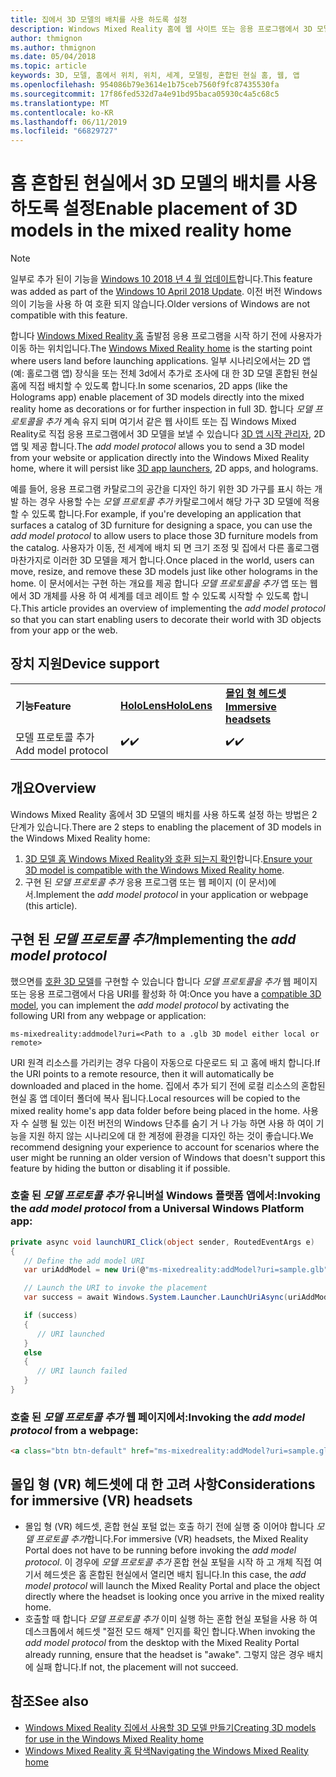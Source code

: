 ```yaml
---
title: 집에서 3D 모델의 배치를 사용 하도록 설정
description: Windows Mixed Reality 홈에 웹 사이트 또는 응용 프로그램에서 3D 모델을 배치 하는 방법
author: thmignon
ms.author: thmignon
ms.date: 05/04/2018
ms.topic: article
keywords: 3D, 모델, 홈에서 위치, 위치, 세계, 모델링, 혼합된 현실 홈, 웹, 앱
ms.openlocfilehash: 954086b79e3614e1b75ceb7560f9fc87435530fa
ms.sourcegitcommit: 17f86fed532d7a4e91bd95baca05930c4a5c68c5
ms.translationtype: MT
ms.contentlocale: ko-KR
ms.lasthandoff: 06/11/2019
ms.locfileid: "66829727"
---
```

# <a name="enable-placement-of-3d-models-in-the-mixed-reality-home"></a><span data-ttu-id="77403-104">홈 혼합된 현실에서 3D 모델의 배치를 사용 하도록 설정</span><span class="sxs-lookup"><span data-stu-id="77403-104">Enable placement of 3D models in the mixed reality home</span></span>

> [!NOTE]
> <span data-ttu-id="77403-105">일부로 추가 된이 기능을 [Windows 10 2018 년 4 월 업데이트](release-notes-april-2018.md)합니다.</span><span class="sxs-lookup"><span data-stu-id="77403-105">This feature was added as part of the [Windows 10 April 2018 Update](release-notes-april-2018.md).</span></span> <span data-ttu-id="77403-106">이전 버전 Windows의이 기능을 사용 하 여 호환 되지 않습니다.</span><span class="sxs-lookup"><span data-stu-id="77403-106">Older versions of Windows are not compatible with this feature.</span></span>

<span data-ttu-id="77403-107">합니다 [Windows Mixed Reality 홈](navigating-the-windows-mixed-reality-home.md) 출발점 응용 프로그램을 시작 하기 전에 사용자가 이동 하는 위치입니다.</span><span class="sxs-lookup"><span data-stu-id="77403-107">The [Windows Mixed Reality home](navigating-the-windows-mixed-reality-home.md) is the starting point where users land before launching applications.</span></span> <span data-ttu-id="77403-108">일부 시나리오에서는 2D 앱 (예: 홀로그램 앱) 장식을 또는 전체 3d에서 추가로 조사에 대 한 3D 모델 혼합된 현실 홈에 직접 배치할 수 있도록 합니다.</span><span class="sxs-lookup"><span data-stu-id="77403-108">In some scenarios, 2D apps (like the Holograms app) enable placement of 3D models directly into the mixed reality home as decorations or for further inspection in full 3D.</span></span> <span data-ttu-id="77403-109">합니다 *모델 프로토콜을 추가* 계속 유지 되며 여기서 같은 웹 사이트 또는 집 Windows Mixed Reality로 직접 응용 프로그램에서 3D 모델을 보낼 수 있습니다 [3D 앱 시작 관리자](3d-app-launcher-design-guidance.md), 2D 앱 및 제공 합니다.</span><span class="sxs-lookup"><span data-stu-id="77403-109">The *add model protocol* allows you to send a 3D model from your website or application directly into the Windows Mixed Reality home, where it will persist like [3D app launchers](3d-app-launcher-design-guidance.md), 2D apps, and holograms.</span></span> 

<span data-ttu-id="77403-110">예를 들어, 응용 프로그램 카탈로그의 공간을 디자인 하기 위한 3D 가구를 표시 하는 개발 하는 경우 사용할 수는 *모델 프로토콜 추가* 카탈로그에서 해당 가구 3D 모델에 적용할 수 있도록 합니다.</span><span class="sxs-lookup"><span data-stu-id="77403-110">For example, if you're developing an application that surfaces a catalog of 3D furniture for designing a space, you can use the *add model protocol* to allow users to place those 3D furniture models from the catalog.</span></span> <span data-ttu-id="77403-111">사용자가 이동, 전 세계에 배치 되 면 크기 조정 및 집에서 다른 홀로그램 마찬가지로 이러한 3D 모델을 제거 합니다.</span><span class="sxs-lookup"><span data-stu-id="77403-111">Once placed in the world, users can move, resize, and remove these 3D models just like other holograms in the home.</span></span> <span data-ttu-id="77403-112">이 문서에서는 구현 하는 개요를 제공 합니다 *모델 프로토콜을 추가* 앱 또는 웹에서 3D 개체를 사용 하 여 세계를 데코 레이트 할 수 있도록 시작할 수 있도록 합니다.</span><span class="sxs-lookup"><span data-stu-id="77403-112">This article provides an overview of implementing the *add model protocol* so that you can start enabling users to decorate their world with 3D objects from your app or the web.</span></span>

## <a name="device-support"></a><span data-ttu-id="77403-113">장치 지원</span><span class="sxs-lookup"><span data-stu-id="77403-113">Device support</span></span>

<table>
    <colgroup>
    <col width="33%" />
    <col width="33%" />
    <col width="33%" />
    </colgroup>
    <tr>
        <td><span data-ttu-id="77403-114"><strong>기능</strong></span><span class="sxs-lookup"><span data-stu-id="77403-114"><strong>Feature</strong></span></span></td>
        <td><span data-ttu-id="77403-115"><a href="hololens-hardware-details.md"><strong>HoloLens</strong></a></span><span class="sxs-lookup"><span data-stu-id="77403-115"><a href="hololens-hardware-details.md"><strong>HoloLens</strong></a></span></span></td>
        <td><span data-ttu-id="77403-116"><a href="immersive-headset-hardware-details.md"><strong>몰입 형 헤드셋</strong></a></span><span class="sxs-lookup"><span data-stu-id="77403-116"><a href="immersive-headset-hardware-details.md"><strong>Immersive headsets</strong></a></span></span></td>
    </tr>
     <tr>
        <td><span data-ttu-id="77403-117">모델 프로토콜 추가</span><span class="sxs-lookup"><span data-stu-id="77403-117">Add model protocol</span></span></td>
        <td><span data-ttu-id="77403-118">✔️</span><span class="sxs-lookup"><span data-stu-id="77403-118">✔️</span></span></td>
        <td><span data-ttu-id="77403-119">✔️</span><span class="sxs-lookup"><span data-stu-id="77403-119">✔️</span></span></td>
    </tr>
</table>

## <a name="overview"></a><span data-ttu-id="77403-120">개요</span><span class="sxs-lookup"><span data-stu-id="77403-120">Overview</span></span>

<span data-ttu-id="77403-121">Windows Mixed Reality 홈에서 3D 모델의 배치를 사용 하도록 설정 하는 방법은 2 단계가 있습니다.</span><span class="sxs-lookup"><span data-stu-id="77403-121">There are 2 steps to enabling the placement of 3D models in the Windows Mixed Reality home:</span></span>
1. <span data-ttu-id="77403-122">[3D 모델 홈 Windows Mixed Reality와 호환 되는지 확인](creating-3d-models-for-use-in-the-windows-mixed-reality-home.md)합니다.</span><span class="sxs-lookup"><span data-stu-id="77403-122">[Ensure your 3D model is compatible with the Windows Mixed Reality home](creating-3d-models-for-use-in-the-windows-mixed-reality-home.md).</span></span>
2. <span data-ttu-id="77403-123">구현 된 *모델 프로토콜 추가* 응용 프로그램 또는 웹 페이지 (이 문서)에서.</span><span class="sxs-lookup"><span data-stu-id="77403-123">Implement the *add model protocol* in your application or webpage (this article).</span></span>

## <a name="implementing-the-add-model-protocol"></a><span data-ttu-id="77403-124">구현 된 *모델 프로토콜 추가*</span><span class="sxs-lookup"><span data-stu-id="77403-124">Implementing the *add model protocol*</span></span>

<span data-ttu-id="77403-125">했으면를 [호환 3D 모델](creating-3d-models-for-use-in-the-windows-mixed-reality-home.md)를 구현할 수 있습니다 합니다 *모델 프로토콜을 추가* 웹 페이지 또는 응용 프로그램에서 다음 URI를 활성화 하 여:</span><span class="sxs-lookup"><span data-stu-id="77403-125">Once you have a [compatible 3D model](creating-3d-models-for-use-in-the-windows-mixed-reality-home.md), you can implement the *add model protocol* by activating the following URI from any webpage or application:</span></span>

```
ms-mixedreality:addmodel?uri=<Path to a .glb 3D model either local or remote>
```

<span data-ttu-id="77403-126">URI 원격 리소스를 가리키는 경우 다음이 자동으로 다운로드 되 고 홈에 배치 합니다.</span><span class="sxs-lookup"><span data-stu-id="77403-126">If the URI points to a remote resource, then it will automatically be downloaded and placed in the home.</span></span> <span data-ttu-id="77403-127">집에서 추가 되기 전에 로컬 리소스의 혼합된 현실 홈 앱 데이터 폴더에 복사 됩니다.</span><span class="sxs-lookup"><span data-stu-id="77403-127">Local resources will be copied to the mixed reality home's app data folder before being placed in the home.</span></span> <span data-ttu-id="77403-128">사용자 수 실행 될 있는 이전 버전의 Windows 단추를 숨기 거 나 가능 하면 사용 하 여이 기능을 지원 하지 않는 시나리오에 대 한 계정에 환경을 디자인 하는 것이 좋습니다.</span><span class="sxs-lookup"><span data-stu-id="77403-128">We recommend designing your experience to account for scenarios where the user might be running an older version of Windows that doesn't support this feature by hiding the button or disabling it if possible.</span></span> 

### <a name="invoking-the-add-model-protocol-from-a-universal-windows-platform-app"></a><span data-ttu-id="77403-129">호출 된 *모델 프로토콜 추가* 유니버설 Windows 플랫폼 앱에서:</span><span class="sxs-lookup"><span data-stu-id="77403-129">Invoking the *add model protocol* from a Universal Windows Platform app:</span></span>

```C#
private async void launchURI_Click(object sender, RoutedEventArgs e)
{
   // Define the add model URI
   var uriAddModel = new Uri(@"ms-mixedreality:addModel?uri=sample.glb");

   // Launch the URI to invoke the placement
   var success = await Windows.System.Launcher.LaunchUriAsync(uriAddModel);

   if (success)
   {
      // URI launched
   }
   else
   {
      // URI launch failed
   }
}
```

### <a name="invoking-the-add-model-protocol-from-a-webpage"></a><span data-ttu-id="77403-130">호출 된 *모델 프로토콜 추가* 웹 페이지에서:</span><span class="sxs-lookup"><span data-stu-id="77403-130">Invoking the *add model protocol* from a webpage:</span></span>

```html
<a class="btn btn-default" href="ms-mixedreality:addModel?uri=sample.glb"> Place 3D Model </a>
```

## <a name="considerations-for-immersive-vr-headsets"></a><span data-ttu-id="77403-131">몰입 형 (VR) 헤드셋에 대 한 고려 사항</span><span class="sxs-lookup"><span data-stu-id="77403-131">Considerations for immersive (VR) headsets</span></span>

* <span data-ttu-id="77403-132">몰입 형 (VR) 헤드셋, 혼합 현실 포털 없는 호출 하기 전에 실행 중 이어야 합니다 *모델 프로토콜 추가*합니다.</span><span class="sxs-lookup"><span data-stu-id="77403-132">For immersive (VR) headsets, the Mixed Reality Portal does not have to be running before invoking the *add model protocol*.</span></span> <span data-ttu-id="77403-133">이 경우에 *모델 프로토콜 추가* 혼합 현실 포털을 시작 하 고 개체 직접 여기서 헤드셋은 홈 혼합된 현실에서 열리면 배치 됩니다.</span><span class="sxs-lookup"><span data-stu-id="77403-133">In this case, the *add model protocol* will launch the Mixed Reality Portal and place the object directly where the headset is looking once you arrive in the mixed reality home.</span></span> 
* <span data-ttu-id="77403-134">호출할 때 합니다 *모델 프로토콜 추가* 이미 실행 하는 혼합 현실 포털을 사용 하 여 데스크톱에서 헤드셋 "절전 모드 해제" 인지를 확인 합니다.</span><span class="sxs-lookup"><span data-stu-id="77403-134">When invoking the *add model protocol* from the desktop with the Mixed Reality Portal already running, ensure that the headset is "awake".</span></span> <span data-ttu-id="77403-135">그렇지 않은 경우 배치에 실패 합니다.</span><span class="sxs-lookup"><span data-stu-id="77403-135">If not, the placement will not succeed.</span></span> 

## <a name="see-also"></a><span data-ttu-id="77403-136">참조</span><span class="sxs-lookup"><span data-stu-id="77403-136">See also</span></span>

* [<span data-ttu-id="77403-137">Windows Mixed Reality 집에서 사용할 3D 모델 만들기</span><span class="sxs-lookup"><span data-stu-id="77403-137">Creating 3D models for use in the Windows Mixed Reality home</span></span>](creating-3d-models-for-use-in-the-windows-mixed-reality-home.md)
* [<span data-ttu-id="77403-138">Windows Mixed Reality 홈 탐색</span><span class="sxs-lookup"><span data-stu-id="77403-138">Navigating the Windows Mixed Reality home</span></span>](navigating-the-windows-mixed-reality-home.md)

